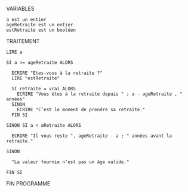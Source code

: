 ﻿VARIABLES

    a est un entier
    ageRetraite est un entier
    estRetraite est un booléen

TRAITEMENT

    LIRE a

    SI a >= ageRetraite ALORS

      ECRIRE "Etes-vous à la retraite ?"
      LIRE "estRetraite"  
      
      SI retraite = vrai ALORS
        ECRIRE "Vous êtes à la retraite depuis " ; a - ageRetraite , " années"
      SINON
        ECRIRE "C’est le moment de prendre sa retraite."
      FIN SI
      
    SINON SI a < aRetraite ALORS

      ECRIRE "Il vous reste ", ageRetraite - a ; " années avant la retraite."

    SINON

      "La valeur fournie n’est pas un âge valide."

    FIN SI

FIN PROGRAMME